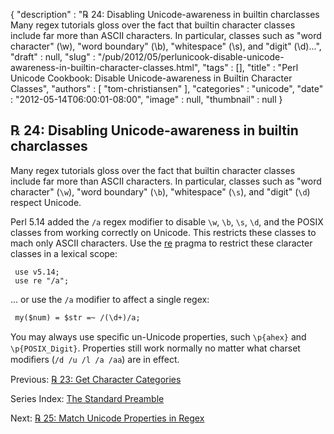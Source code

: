 {
   "description" : "℞ 24: Disabling Unicode-awareness in builtin charclasses Many regex tutorials gloss over the fact that builtin character classes include far more than ASCII characters. In particular, classes such as \"word character\" (\\w), \"word boundary\" (\\b), \"whitespace\" (\\s), and \"digit\" (\\d)...",
   "draft" : null,
   "slug" : "/pub/2012/05/perlunicook-disable-unicode-awareness-in-builtin-character-classes.html",
   "tags" : [],
   "title" : "Perl Unicode Cookbook: Disable Unicode-awareness in Builtin Character Classes",
   "authors" : [
      "tom-christiansen"
   ],
   "categories" : "unicode",
   "date" : "2012-05-14T06:00:01-08:00",
   "image" : null,
   "thumbnail" : null
}



℞ 24: Disabling Unicode-awareness in builtin charclasses
--------------------------------------------------------

Many regex tutorials gloss over the fact that builtin character classes include far more than ASCII characters. In particular, classes such as "word character" (`\w`), "word boundary" (`\b`), "whitespace" (`\s`), and "digit" (`\d`) respect Unicode.

Perl 5.14 added the `/a` regex modifier to disable `\w`, `\b`, `\s`, `\d`, and the POSIX classes from working correctly on Unicode. This restricts these classes to mach only ASCII characters. Use the [re](http://perldoc.perl.org/re.html) pragma to restrict these claracter classes in a lexical scope:

     use v5.14;
     use re "/a";

... or use the `/a` modifier to affect a single regex:

     my($num) = $str =~ /(\d+)/a;

You may always use speciﬁc un-Unicode properties, such `\p{ahex}` and `\p{POSIX_Digit}`. Properties still work normally no matter what charset modiﬁers (`/d /u /l /a /aa`) are in eﬀect.

Previous: [℞ 23: Get Character Categories](/pub/2012/05/perlunicook-get-character-categories.html)

Series Index: [The Standard Preamble](/pub/2012/04/perlunicook-standard-preamble.html)

Next: [℞ 25: Match Unicode Properties in Regex](/pub/2012/05/perlunicook-match-unicode-properties-in-regex.html)
